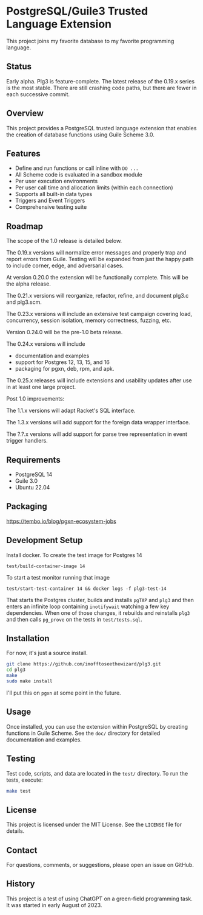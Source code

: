 # PostgreSQL/Guile3 Trusted Language Extension

This project joins my favorite database to my favorite programming
language.

## Status

Early alpha. Plg3 is feature-complete. The latest release of the
0.19.x series is the most stable. There are still crashing code paths,
but there are fewer in each successive commit.

## Overview

This project provides a PostgreSQL trusted language extension that
enables the creation of database functions using Guile Scheme 3.0.

## Features

- Define and run functions or call inline with `DO ...`
- All Scheme code is evaluated in a sandbox module
- Per user execution environments
- Per user call time and allocation limits (within each connection)
- Supports all built-in data types
- Triggers and Event Triggers
- Comprehensive testing suite

## Roadmap

The scope of the 1.0 release is detailed below.

The 0.19.x versions will normalize error messages and properly trap
and report errors from Guile. Testing will be expanded from just the
happy path to include corner, edge, and adversarial cases.

At version 0.20.0 the extension will be functionally complete. This
will be the alpha release.

The 0.21.x versions will reorganize, refactor, refine, and document
plg3.c and plg3.scm.

The 0.23.x versions will include an extensive test campaign covering
load, concurrency, session isolation, memory correctness, fuzzing,
etc.

Version 0.24.0 will be the pre-1.0 beta release.

The 0.24.x versions will include

- documentation and examples
- support for Postgres 12, 13, 15, and 16
- packaging for pgxn, deb, rpm, and apk.

The 0.25.x releases will include extensions and usability updates
after use in at least one large project.

Post 1.0 improvements:

The 1.1.x versions will adapt Racket's SQL interface.

The 1.3.x versions will add support for the foreign data wrapper
interface.

The ?.?.x versions will add support for parse tree representation
in event trigger handlers.

## Requirements

- PostgreSQL 14
- Guile 3.0
- Ubuntu 22.04

## Packaging

https://tembo.io/blog/pgxn-ecosystem-jobs

## Development Setup

Install docker.  To create the test image for Postgres 14

    test/build-container-image 14

To start a test monitor running that image

    test/start-test-container 14 && docker logs -f plg3-test-14

That starts the Postgres cluster, builds and installs `pgTAP`
and `plg3` and then enters an infinite loop containing
`inotifywait` watching a few key dependencies. When one of those
changes, it rebuilds and reinstalls `plg3` and then calls
`pg_prove` on the tests in `test/tests.sql`.

## Installation

For now, it's just a source install.

```bash
git clone https://github.com/imofftoseethewizard/plg3.git
cd plg3
make
sudo make install
```

I'll put this on `pgxn` at some point in the future.

## Usage

Once installed, you can use the extension within PostgreSQL by
creating functions in Guile Scheme. See the `doc/` directory for
detailed documentation and examples.

## Testing

Test code, scripts, and data are located in the `test/` directory. To
run the tests, execute:

```bash
make test
```

## License

This project is licensed under the MIT License. See the `LICENSE` file for details.

## Contact

For questions, comments, or suggestions, please open an issue on GitHub.

## History

This project is a test of using ChatGPT on a green-field programming
task. It was started in early August of 2023.
